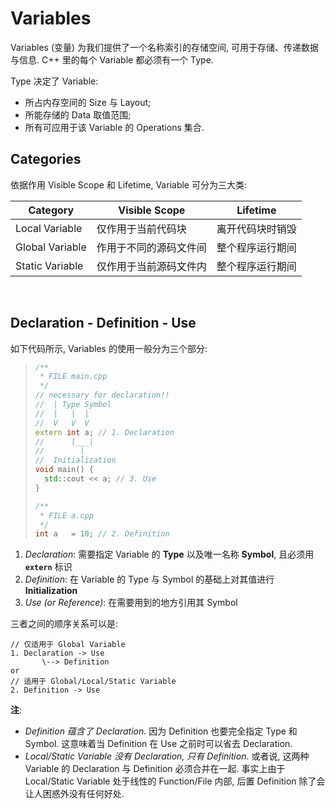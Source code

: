 # Variables

Variables (变量) 为我们提供了一个名称索引的存储空间, 可用于存储、传递数据与信息.
C++ 里的每个 Variable 都必须有一个 Type.

Type 决定了 Variable: 
- 所占内存空间的 Size 与 Layout;
- 所能存储的 Data 取值范围;
- 所有可应用于该 Variable 的 Operations 集合.

## Categories

依据作用 Visible Scope 和 Lifetime, Variable 可分为三大类:

| Category        | Visible Scope      | Lifetime     |
|-----------------|--------------------|--------------|
| Local Variable  | 仅作用于当前代码块     | 离开代码块时销毁 |
| Global Variable | 作用于不同的源码文件间  | 整个程序运行期间 | 
| Static Variable | 仅作用于当前源码文件内  | 整个程序运行期间 | 

<br>

## Declaration - Definition - Use

如下代码所示, Variables 的使用一般分为三个部分:

> ```c++
> /**
>  * FILE main.cpp
>  */
> // necessary for declaration!!
> //  | Type Symbol
> //  |   |  |
> //  V   V  V
> extern int a; // 1. Declaration
> //      |___|
> //        |
> //  Initialization
> void main() {
>   std::cout << a; // 3. Use    
> }
> ```
> 
> ```c++
> /**
>  * FILE a.cpp
>  */
> int a   = 10; // 2. Definition
> ```

1. *Declaration*: 需要指定 Variable 的 **Type** 以及唯一名称 **Symbol**, 且必须用 **`extern`** 标识
2. *Definition*: 在 Variable 的 Type 与 Symbol 的基础上对其值进行 **Initialization**
3. *Use (or Reference)*: 在需要用到的地方引用其 Symbol

三者之间的顺序关系可以是:

```
// 仅适用于 Global Variable
1. Declaration -> Use
       \--> Definition
or
// 适用于 Global/Local/Static Variable
2. Definition -> Use
```

**注**: 
- *Definition 蕴含了 Declaration*. 因为 Definition 也要完全指定 Type 和 Symbol. 
  这意味着当 Definition 在 Use 之前时可以省去 Declaration. 
- *Local/Static Variable 没有 Declaration, 只有 Definition*.
  或者说, 这两种 Variable 的 Declaration 与 Definition 必须合并在一起.
  事实上由于 Local/Static Variable 处于线性的 Function/File 内部, 后置 Definition 除了会让人困惑外没有任何好处. 
